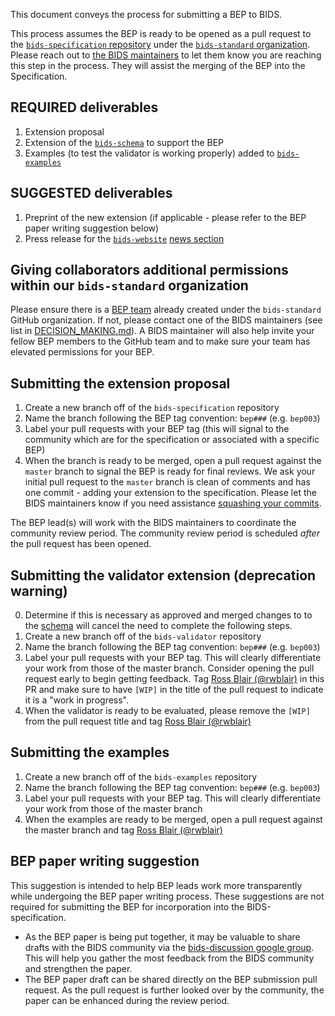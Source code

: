 
This document conveys the process for submitting a BEP to BIDS.

This process assumes the BEP is ready to be opened as a pull
  request to the
  [`bids-specification` repository](https://github.com/bids-standard/bids-specification)
  under the [`bids-standard` organization](https://github.com/bids-standard).
  Please reach out to
  [the BIDS maintainers](https://github.com/bids-standard/bids-specification/blob/master/DECISION-MAKING.md#maintainers-group)
  to let them know you are reaching this step in the process. They will assist the
  merging of the BEP into the Specification.

## REQUIRED deliverables

1. Extension proposal
2. Extension of the
   [`bids-schema`](https://github.com/bids-standard/bids-specification/tree/master/src/schema) to support
   the BEP
3. Examples (to test the validator is working properly) added to
   [`bids-examples`](https://github.com/bids-standard/bids-examples)

## SUGGESTED deliverables

1. Preprint of the new extension (if applicable - please refer to the BEP paper
   writing suggestion below)
2. Press release for the
   [`bids-website`](https://github.com/bids-standard/bids-website)
   [news section](https://github.com/bids-standard/bids-website/tree/gh-pages/_posts)

## Giving collaborators additional permissions within our `bids-standard` organization

Please ensure there is a [BEP team](https://github.com/orgs/bids-standard/teams)
  already created under the `bids-standard` GitHub organization. If not, please
  contact one of the BIDS maintainers (see list in
  [DECISION_MAKING.md](https://github.com/bids-standard/bids-specification/blob/master/DECISION-MAKING.md)).
  A BIDS maintainer will also help invite your fellow BEP members to the GitHub team
  and to make sure your team has elevated permissions for your BEP.

## Submitting the extension proposal

1. Create a new branch off of the `bids-specification` repository
2. Name the branch following the BEP tag convention: `bep###` (e.g. `bep003`)
3. Label your pull requests with your BEP tag (this will signal to the community
   which are for the specification or associated with a specific BEP)
4. When the branch is ready to be merged, open a pull request against the
   `master` branch to signal the BEP is ready for final reviews. We ask your
   initial pull request to the `master` branch is clean of comments and has one
   commit - adding your extension to the specification. Please let the BIDS
   maintainers know if you need assistance
   [squashing your commits](https://docs.github.com/en/github/collaborating-with-issues-and-pull-requests/about-pull-request-merges#squash-and-merge-your-pull-request-commits).

The BEP lead(s) will work with the BIDS maintainers to coordinate the community
  review period. The community review period is scheduled _after_ the pull request
  has been opened.

## Submitting the validator extension (deprecation warning)

0. Determine if this is necessary as approved and merged changes to
   to the [schema](https://github.com/bids-standard/bids-specification/tree/master/src/schema)
   will cancel the need to complete the following steps.
1. Create a new branch off of the `bids-validator` repository
2. Name the branch following the BEP tag convention: `bep###` (e.g. `bep003`)
3. Label your pull requests with your BEP tag. This will clearly differentiate
   your work from those of the master branch. Consider opening the pull
   request early to begin getting feedback. Tag
   [Ross Blair (@rwblair)](https://github.com/rwblair)
   in this PR and make sure to have `[WIP]` in the title of the pull request
   to indicate it is a "work in progress".
4. When the validator is ready to be evaluated, please remove the `[WIP]` from
   the pull request title and tag
   [Ross Blair (@rwblair)](https://github.com/rwblair)

## Submitting the examples

1. Create a new branch off of the `bids-examples` repository
2. Name the branch following the BEP tag convention: `bep###` (e.g. `bep003`)
3. Label your pull requests with your BEP tag. This will clearly differentiate
   your work from those of the master branch
4. When the examples are ready to be merged, open a pull request against
   the master branch and tag
   [Ross Blair (@rwblair)](https://github.com/rwblair)

## BEP paper writing suggestion

This suggestion is intended to help BEP leads work more transparently while
  undergoing the BEP paper writing process. These suggestions are not required for
  submitting the BEP for incorporation into the BIDS-specification.

- As the BEP paper is being put together, it may be valuable to share drafts
  with the BIDS community via the
  [bids-discussion google group](https://groups.google.com/g/bids-discussion).
  This will help you gather the most feedback from the BIDS community and
  strengthen the paper.
- The BEP paper draft can be shared directly on the BEP submission pull request.
  As the pull request is further looked over by the community, the paper can be
  enhanced during the review period.

